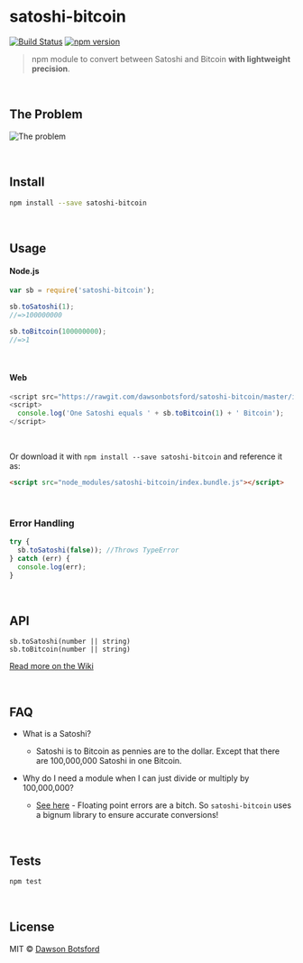 # satoshi-bitcoin

[![Build Status](https://travis-ci.org/dawsbot/satoshi-bitcoin.svg?branch=master)](https://travis-ci.org/dawsbot/satoshi-bitcoin)
[![npm version](https://badge.fury.io/js/satoshi-bitcoin.svg)](http://badge.fury.io/js/satoshi-bitcoin)

> npm module to convert between Satoshi and Bitcoin <b>with lightweight precision</b>.

<br>

## The Problem

![The problem](http://i.imgur.com/H1Ck3bF.png)

<br>

## Install

```bash
npm install --save satoshi-bitcoin
```
<br>

## Usage

#### Node.js
```js
var sb = require('satoshi-bitcoin');

sb.toSatoshi(1);
//=>100000000

sb.toBitcoin(100000000);
//=>1
```

<br>

#### Web

```js
<script src="https://rawgit.com/dawsonbotsford/satoshi-bitcoin/master/index.bundle.js"></script>
<script>
  console.log('One Satoshi equals ' + sb.toBitcoin(1) + ' Bitcoin');
</script>
```

<br>

Or download it with `npm install --save satoshi-bitcoin` and reference it as:
```html
<script src="node_modules/satoshi-bitcoin/index.bundle.js"></script>
```

<br>

### Error Handling

```javascript
try {
  sb.toSatoshi(false)); //Throws TypeError
} catch (err) {
  console.log(err);
}
```

<br>

## API

`sb.toSatoshi(number || string)`  
`sb.toBitcoin(number || string)`

[Read more on the Wiki](https://github.com/dawsonbotsford/satoshi-bitcoin/blob/master/wiki/index.md)

<br>

## FAQ

* What is a Satoshi?
	* Satoshi is to Bitcoin as pennies are to the dollar. Except that there are 100,000,000 Satoshi in one Bitcoin.  


* Why do I need a module when I can just divide or multiply by 100,000,000?
	* [See here](http://repl.it/zlF/4) - Floating point errors are a bitch. So `satoshi-bitcoin` uses a bignum library to ensure accurate conversions!

<br>

## Tests

```bash
npm test
```

<br>

## License

MIT © [Dawson Botsford](https://dawsbot.com)
